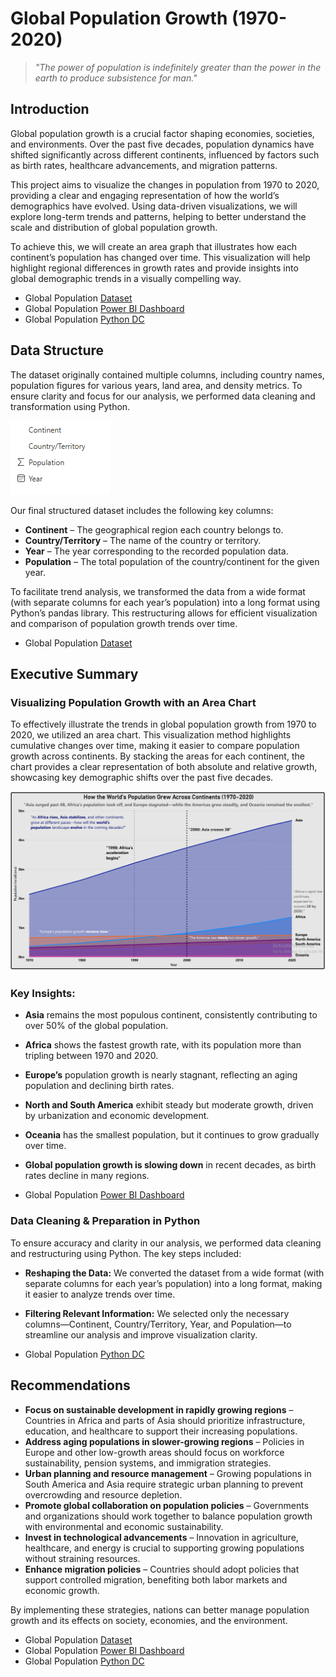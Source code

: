 # Global Population Growth (1970-2020)

> *"The power of population is indefinitely greater than the power in the earth to produce subsistence for man."*  

## **Introduction**
Global population growth is a crucial factor shaping economies, societies, and environments. Over the past five decades, population dynamics have shifted significantly across different continents, influenced by factors such as birth rates, healthcare advancements, and migration patterns.

This project aims to visualize the changes in population from 1970 to 2020, providing a clear and engaging representation of how the world’s demographics have evolved. Using data-driven visualizations, we will explore long-term trends and patterns, helping to better understand the scale and distribution of global population growth.

To achieve this, we will create an area graph that illustrates how each continent’s population has changed over time. This visualization will help highlight regional differences in growth rates and provide insights into global demographic trends in a visually compelling way.

- Global Population [Dataset](https://github.com/NishaChandila/World-Population-Story/blob/main/world_population.csv)
- Global Population [Power BI Dashboard](https://github.com/NishaChandila/World-Population-Story/blob/main/World-Population-Dashboard.pdf)
- Global Population [Python DC](https://github.com/NishaChandila/World-Population-Story/blob/main/World_Happiness_2015_2022.ipynb)

## **Data Structure**
The dataset originally contained multiple columns, including country names, population figures for various years, land area, and density metrics. To ensure clarity and focus for our analysis, we performed data cleaning and transformation using Python.

![Dataset](https://github.com/NishaChandila/project-assets/blob/main/World-Population-Dataset.PNG)

Our final structured dataset includes the following key columns:
- **Continent** – The geographical region each country belongs to.
- **Country/Territory** – The name of the country or territory.
- **Year** – The year corresponding to the recorded population data.
- **Population** – The total population of the country/continent for the given year.

To facilitate trend analysis, we transformed the data from a wide format (with separate columns for each year’s population) into a long format using Python’s pandas library. This restructuring allows for efficient visualization and comparison of population growth trends over time.


- Global Population [Dataset](https://github.com/NishaChandila/World-Population-Story/blob/main/world_population.csv)

## **Executive Summary**
### **Visualizing Population Growth with an Area Chart**
To effectively illustrate the trends in global population growth from 1970 to 2020, we utilized an area chart. This visualization method highlights cumulative changes over time, making it easier to compare population growth across continents. By stacking the areas for each continent, the chart provides a clear representation of both absolute and relative growth, showcasing key demographic shifts over the past five decades.

![Area Graph](https://github.com/NishaChandila/project-assets/blob/main/World-Population-Analysis.PNG)

### **Key Insights:**
- **Asia** remains the most populous continent, consistently contributing to over 50% of the global population.
- **Africa** shows the fastest growth rate, with its population more than tripling between 1970 and 2020.
- **Europe’s** population growth is nearly stagnant, reflecting an aging population and declining birth rates.
- **North and South America** exhibit steady but moderate growth, driven by urbanization and economic development.
- **Oceania** has the smallest population, but it continues to grow gradually over time.
- **Global population growth is slowing down** in recent decades, as birth rates decline in many regions.

- Global Population [Power BI Dashboard](https://github.com/NishaChandila/World-Population-Story/blob/main/World-Population-Dashboard.pdf)

### **Data Cleaning & Preparation in Python**
To ensure accuracy and clarity in our analysis, we performed data cleaning and restructuring using Python. The key steps included:
- **Reshaping the Data:** We converted the dataset from a wide format (with separate columns for each year’s population) into a long format, making it easier to analyze trends over time.
- **Filtering Relevant Information:** We selected only the necessary columns—Continent, Country/Territory, Year, and Population—to streamline our analysis and improve visualization clarity.

- Global Population [Python DC](https://github.com/NishaChandila/World-Population-Story/blob/main/World_Happiness_2015_2022.ipynb)

## **Recommendations**
- **Focus on sustainable development in rapidly growing regions** – Countries in Africa and parts of Asia should prioritize infrastructure, education, and healthcare to support their increasing populations.
- **Address aging populations in slower-growing regions** – Policies in Europe and other low-growth areas should focus on workforce sustainability, pension systems, and immigration strategies.
- **Urban planning and resource management** – Growing populations in South America and Asia require strategic urban planning to prevent overcrowding and resource depletion.
- **Promote global collaboration on population policies** – Governments and organizations should work together to balance population growth with environmental and economic sustainability.
- **Invest in technological advancements** – Innovation in agriculture, healthcare, and energy is crucial to supporting growing populations without straining resources.
- **Enhance migration policies** – Countries should adopt policies that support controlled migration, benefiting both labor markets and economic growth.

By implementing these strategies, nations can better manage population growth and its effects on society, economies, and the environment.

- Global Population [Dataset](https://github.com/NishaChandila/World-Population-Story/blob/main/world_population.csv)
- Global Population [Power BI Dashboard](https://github.com/NishaChandila/World-Population-Story/blob/main/World-Population-Dashboard.pdf)
- Global Population [Python DC](https://github.com/NishaChandila/World-Population-Story/blob/main/World_Happiness_2015_2022.ipynb)
